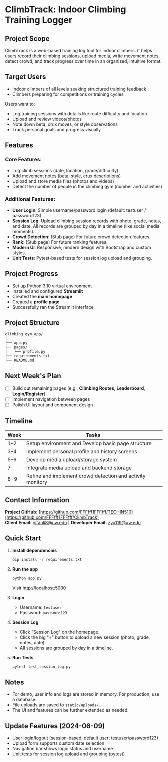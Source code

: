 # ClimbTrack: Indoor Climbing Training Logger
## Project Scope

ClimbTrack is a web-based training log tool for indoor climbers. It helps users record their climbing sessions, upload media, write movement notes, detect crowd, and track progress over time in an organized, intuitive format.

## Target Users

- Indoor climbers of all levels seeking structured training feedback  
- Climbers preparing for competitions or training cycles  

Users want to:
- Log training sessions with details like route difficulty and location  
- Upload and review videos/photos  
- Note down beta, crux moves, or style observations  
- Track personal goals and progress visually  

## Features

### Core Features:
- Log climb sessions (date, location, grade/difficulty)  
- Add movement notes (beta, style, crux descriptions)  
- Upload and store media files (photos and videos)
- Detect the number of people in the climbing gym (number and activities)

### Additional Features:
- **User Login**: Simple username/password login (default: testuser / password123).
- **Session Log**: Upload climbing session records with photo, grade, notes, and date. All records are grouped by day in a timeline (like social media moments).
- **Crowd Detection**: (Stub page) For future crowd detection features.
- **Rank**: (Stub page) For future ranking features.
- **Modern UI**: Responsive, modern design with Bootstrap and custom styles.
- **Unit Tests**: Pytest-based tests for session log upload and grouping.

## Project Progress

- Set up Python 3.10 virtual environment  
- Installed and configured **Streamlit**  
- Created the **main homepage** 
- Created a **profile page** 
- Successfully ran the Streamlit interface

## Project Structure

```
climbing_gym_app/
│
├── app.py        
├── pages/
│   └── profile.py     
├── requirements.txt   
└── README.md           
```

## Next Week's Plan

- [ ] Build out remaining pages (e.g., **Climbing Routes**, **Leaderboard**, **Login/Register**)  
- [ ] Implement navigation between pages  
- [ ] Polish UI layout and component design  

## Timeline
| Week | Tasks |
|------|-------|
| 1–2  | Setup environment and Develop basic page structure |
| 3–4  | Implement personal profile and history screens |
| 5–6  | Develop media upload/storage system |
| 7    | Integrate media upload and backend storage |
| 8-9  | Refine and implement crowd detection and activity monitory |

## Contact Information

**Project GitHub:** [https://github.com/FFFfff1FFFfff/TECHIN510](https://github.com/FFFfff1FFFfff/ClimbTrack)  
**Client Email:** yifanli8@uw.edu |
**Developer Email:** zyx119@uw.edu

## Quick Start

1. **Install dependencies**
   ```bash
   pip install -r requirements.txt
   ```

2. **Run the app**
   ```bash
   python app.py
   ```
   Visit [http://localhost:5000](http://localhost:5000)

3. **Login**
   - Username: `testuser`
   - Password: `password123`

4. **Session Log**
   - Click "Session Log" on the homepage.
   - Click the big "+" button to upload a new session (photo, grade, notes, date).
   - All sessions are grouped by day in a timeline.

5. **Run Tests**
   ```bash
   pytest test_session_log.py
   ```

## Notes
- For demo, user info and logs are stored in memory. For production, use a database.
- File uploads are saved to `static/uploads/`.
- The UI and features can be further extended as needed.

## Update Features (2024-06-09)
- User login/logout (session-based, default user: testuser/password123)
- Upload form supports custom date selection
- Navigation bar shows login status and username
- Unit tests for session log upload and grouping (pytest)